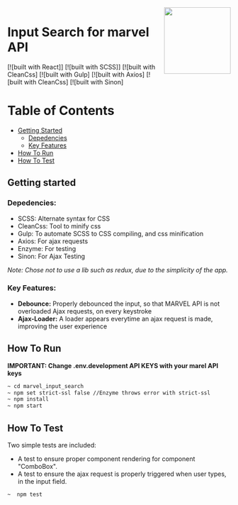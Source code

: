 <img src="https://www.google.gr/url?sa=i&source=images&cd=&cad=rja&uact=8&ved=2ahUKEwis79zc6pfeAhWH26QKHXTvCLEQjRx6BAgBEAU&url=http%3A%2F%2Fwww.sachsforum.com%2F6mtdh-seeds.html&psig=AOvVaw3JF93UnO-38b5Iljn2ioa6&ust=1540221599855337" width="150" align="right">

# Input Search for marvel API
[![built with React]]
[![built with SCSS]]
[![built with CleanCss]
[![built with Gulp]
[![built with Axios]
[![built with CleanCss]
[![built with Sinon]


Table of Contents
=================

* [Getting Started](#getting-started)
  * [Depedencies](#depedencies)
  * [Key Features](#key-features)
* [How To Run](#how-to-run)  
* [How To Test](#how-to-test)  

## Getting started


### Depedencies:
  - SCSS: Alternate syntax for CSS
  - CleanCss: Tool to minify css
  - Gulp: To automate SCSS to CSS compiling, and css minification
  - Axios: For ajax requests
  - Enzyme: For testing
  - Sinon: For Ajax Testing
  
  *Note: Chose not to use a lib such as redux, due to the simplicity of the app.*
  
### Key Features:

  - **Debounce:** Properly debounced the input, so that MARVEL API is not overloaded Ajax requests, on every keystroke
  - **Ajax-Loader:** A loader appears everytime an ajax request is made, improving the user experience
  

## How To Run

**IMPORTANT: Change .env.development API KEYS with your marel API keys**

```bash
~ cd marvel_input_search
~ npm set strict-ssl false //Enzyme throws error with strict-ssl 
~ npm install
~ npm start
```

## How To Test

Two simple tests are included:
  - A test to ensure proper component rendering for component "ComboBox".
  - A test to ensure the ajax request is properly triggered when user types, in the input field.
  
```bash
~  npm test
```
